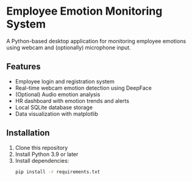 # Employee Emotion Monitoring System

A Python-based desktop application for monitoring employee emotions using webcam and (optionally) microphone input.

## Features

- Employee login and registration system
- Real-time webcam emotion detection using DeepFace
- (Optional) Audio emotion analysis
- HR dashboard with emotion trends and alerts
- Local SQLite database storage
- Data visualization with matplotlib

## Installation

1. Clone this repository
2. Install Python 3.9 or later
3. Install dependencies:
   ```bash
   pip install -r requirements.txt